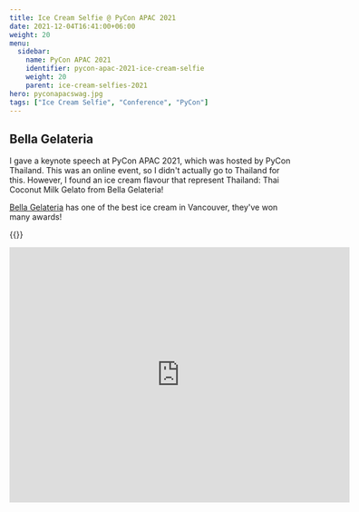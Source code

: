 ```yaml
---
title: Ice Cream Selfie @ PyCon APAC 2021
date: 2021-12-04T16:41:00+06:00
weight: 20
menu:
  sidebar:
    name: PyCon APAC 2021
    identifier: pycon-apac-2021-ice-cream-selfie
    weight: 20
    parent: ice-cream-selfies-2021
hero: pyconapacswag.jpg
tags: ["Ice Cream Selfie", "Conference", "PyCon"]
---
```


## Bella Gelateria

I gave a keynote speech at PyCon APAC 2021, which was hosted by PyCon Thailand.
This was an online event, so I didn't actually go to Thailand for this. However,
I found an ice cream flavour that represent Thailand: Thai Coconut Milk Gelato 
from Bella Gelateria!

[Bella Gelateria](https://www.bellagelateria.com/) has one of the best ice cream in Vancouver, they've won many awards! 

{{<tweet user="mariatta" id="1467292905471569921">}}

<iframe src="https://www.google.com/maps/embed?pb=!1m14!1m8!1m3!1d10410.090520183632!2d-123.1385891!3d49.2854421!3m2!1i1024!2i768!4f13.1!3m3!1m2!1s0x548671b923405557%3A0xcbb7899ded9e914!2sBella%20Gelateria%20Gelato%20%26%20Coffee!5e0!3m2!1sen!2sca!4v1692149996019!5m2!1sen!2sca" width="600" height="450" style="border:0;" allowfullscreen="" loading="lazy" referrerpolicy="no-referrer-when-downgrade"></iframe>

